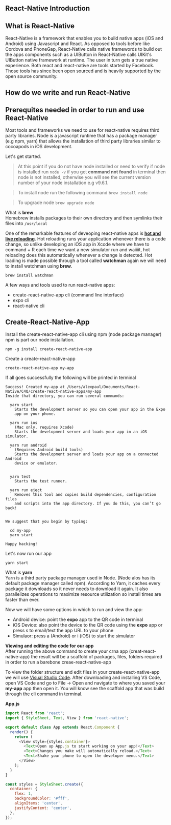 ## React-Native Introduction

## What is React-Native
React-Native is a framework that enables you to build native apps (iOS and Android) using Javascript and React. As opposed to tools before like Cordova and PhoneGap, React-Native calls native framewords to build out the apps components such as a UIButton in React-Native calls UIKit's UIButton native framework at runtime. The user in turn gets a true native experience. Both react and react-native are tools started by Facebook. Those tools has since been open sourced and is heavily supported by the open source community. 

## How do we write and run React-Native 

## Prerequites needed in order to run and use React-Native 

Most tools and frameworks we need to use for react-native requires third party libraries. Node is a javascript runtime that has a package manager (e.g npm, yarn) that allows the installation of third party libraries similar to cocoapods in iOS development.

Let's get started.

> At this point if you do not have node installed or need to verify if node is installed run ```node -v``` if you get **command not found** in terminal then node is not installed, otherwise you will see the current version number of your node installation e.g v9.6.1. 

> To install node run the following command ```brew install node```

> To upgrade node ```brew upgrade node```

What is **brew**  
Homebrew installs packages to their own directory and then symlinks their files into ```/usr/local```

One of the remarkable features of deveoping react-native apps is [**hot and live reloading**](https://facebook.github.io/react-native/blog/2016/03/24/introducing-hot-reloading.html). Hot reloading runs your application whenever there is a code change, so unlike developing an iOS app in Xcode where we have to command + R each time we want a new simulator run and waiiiit, hot reloading does this automatically whenever a change is detected. Hot loading is made possible through a tool called **watchman** again we will need to install watchman using **brew**.  

```brew install watchman```

A few ways and tools used to run react-native apps: 
* create-react-native-app cli (command line interface)
* expo cli 
* react-native cli

## Create-React-Native-App

Install the create-react-native-app cli using npm (node package manager) npm is part our node installation. 
```
npm -g install create-react-native-app
```

Create a create-react-native-app
```
create-react-native-app my-app
```

If all goes successfully the following will be printed in terminal 

``` 
Success! Created my-app at /Users/alexpaul/Documents/React-Native/C4Q/create-react-native-apps/my-app
Inside that directory, you can run several commands:

  yarn start
    Starts the development server so you can open your app in the Expo
    app on your phone.

  yarn run ios
    (Mac only, requires Xcode)
    Starts the development server and loads your app in an iOS simulator.

  yarn run android
    (Requires Android build tools)
    Starts the development server and loads your app on a connected Android
    device or emulator.
  

  yarn test
    Starts the test runner.

  yarn run eject
    Removes this tool and copies build dependencies, configuration files
    and scripts into the app directory. If you do this, you can’t go back!


We suggest that you begin by typing:

  cd my-app
  yarn start

Happy hacking!
```

Let's now run our app 

```yarn start```

What is **yarn**  
Yarn is a third party package manager used in Node. (Node alos has its default package manager called npm). According to Yarn, it caches every package it downloads so it never needs to download it again. It also parallelizes operations to maximize resource utilization so install times are faster than ever. 

Now we will have some options in which to run and view the app: 
* Android device: point the **expo** app to the QR code in terminal 
* iOS Device: also point the device to the QR code using the **expo** app or press s to email/text the app URL to your phone
* Simulaor: press a (Android) or i (iOS) to start the simulator

**Viewing and editing the code for our app**  
After running the above command to create your crna app (creat-react-native-app) the result will be a scaffold of packages, files, folders required in order to run a barebone creae-react-native-app

To view the folder structure and edit files in your create-react-native-app we will use [Visual Studio Code](https://code.visualstudio.com/). After downloading and installing VS Code, open VS Code and go to File -> Open and navigate to where you saved your **my-app** app then open it. You will know see the scaffold app that was build through the cli command in terminal. 

**App.js**  

```javascript 
import React from 'react';
import { StyleSheet, Text, View } from 'react-native';

export default class App extends React.Component {
  render() {
    return (
      <View style={styles.container}>
        <Text>Open up App.js to start working on your app!</Text>
        <Text>Changes you make will automatically reload.</Text>
        <Text>Shake your phone to open the developer menu.</Text>
      </View>
    );
  }
}

const styles = StyleSheet.create({
  container: {
    flex: 1,
    backgroundColor: '#fff',
    alignItems: 'center',
    justifyContent: 'center',
  },
});
```




